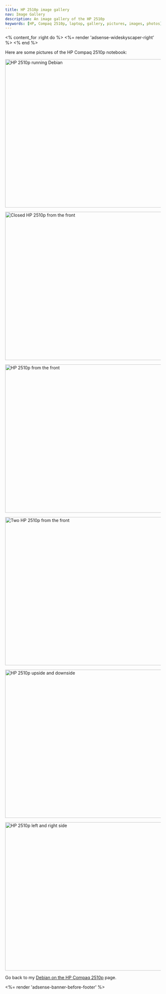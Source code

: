 ```yaml
---
title: HP 2510p image gallery
nav: Image Gallery
description: An image gallery of the HP 2510p
keywords: [HP, Compaq 2510p, laptop, gallery, pictures, images, photos]
---
```


<% content_for :right do %>
<%= render 'adsense-wideskyscaper-right' %>
<% end %>

Here are some pictures of the HP Compaq 2510p notebook:

<p>
<a href = "../images/img_0016.jpg">
<img src = "../images/img_0016s.jpg" class="border" alt = "HP 2510p running Debian"  width="640" height="480" />
</a>
</p>

<p>
<a href = "../images/img_0002.jpg">
<img src = "../images/img_0002s.jpg" class="border" alt = "Closed HP 2510p from the front"  width="640" height="480" />
</a>
</p>

<p>
<a href = "../images/img_0004.jpg">
<img src = "../images/img_0004s.jpg" class="border" alt = "HP 2510p from the front"  width="640" height="480" />
</a>
</p>

<p>
<a href = "../images/img_0007.jpg">
<img src = "../images/img_0007s.jpg" class="border" alt = "Two HP 2510p from the front"  width="640" height="480" />
</a>
</p>

<p>
<a href = "../images/img_0008.jpg">
<img src = "../images/img_0008s.jpg" class="border" alt = "HP 2510p upside and downside" width="640" height="480" />
</a>
</p>

<p>
<a href = "../images/img_0011.jpg">
<img src = "../images/img_0011s.jpg" class="border" alt = "HP 2510p left and right side"  width="640" height="480" />
</a>
</p>

Go back to my <a href = "..">Debian on the HP Compaq 2510p</a> page.

<div class="bbf">
<%= render 'adsense-banner-before-footer' %>
</div>

